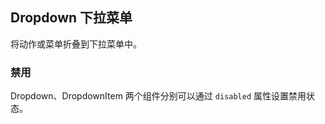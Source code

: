 <div class="demo-header">
<p class="overviewicon">
  <span class="wapi-form-usercontact"/>
</p>

## Dropdown 下拉菜单

<nova-uxlink widget-name="Dropdown"></nova-uxlink>

将动作或菜单折叠到下拉菜单中。

</div>

### 禁用

Dropdown、DropdownItem 两个组件分别可以通过 `disabled` 属性设置禁用状态。

<nova-demo-view link="dropdown/disabled"></nova-demo-view>
